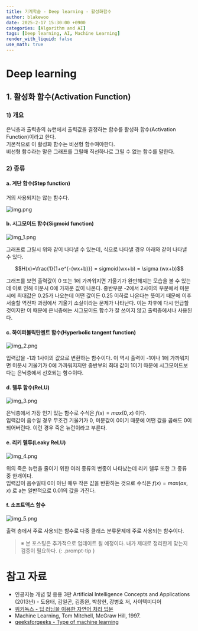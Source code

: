 ```yaml
---
title: 기계학습 - Deep learning - 활성화함수
author: blakewoo
date: 2025-2-17 15:30:00 +0900
categories: [Algorithm and AI]
tags: [Deep learning, AI, Machine Learning] 
render_with_liquid: false
use_math: true
---
```


# Deep learning
## 1. 활성화 함수(Activation Function)
### 1) 개요
은닉층과 출력층의 뉴런에서 출력값을 결정하는 함수를 활성화 함수(Activation Function)이라고 한다.   
기본적으로 이 활성화 함수는 비선형 함수여야한다.   
비선형 함수라는 말은 그래프를 그릴때 직선하나로 그릴 수 없는 함수를 말한다.

### 2) 종류
#### a. 계단 함수(Step function)
거의 사용되지는 않는 함수다.

![img.png](/assets/blog/algorithm/AI/deeplearning/활성화함수/img.png)

#### b. 시그모이드 함수(Sigmoid function)

![img_1.png](/assets/blog/algorithm/AI/deeplearning/활성화함수/img_1.png)

그래프로 그릴시 위와 같이 나타낼 수 있는데, 식으로 나타낼 경우 아래와 같이 나타낼 수 있다.

$$H(x)=\frac{1}{1+e^{-(wx+b)}} = sigmoid(wx+b) = \sigma (wx+b)$$

그래프를 보면 출력값이 0 또는 1에 가까워지면 기울기가 완만해지는 모습을 볼 수 있는데 이로 인해 미분시 0에 가까운 값이 나온다.
중반부분 -2에서 2사이의 부분에서 미분시에 최대값은 0.25가 나오는데 어떤 값이든 0.25 이하로 나온다는 뜻이기 때문에
이후 서술할 역전파 과정에서 기울기 소실이라는 문제가 나타난다.
이는 차후에 다시 언급할 것이지만 이 때문에 은닉층에는 시그모이드 함수가 잘 쓰이지 않고 출력층에서나 사용된다.

#### c. 하이퍼볼릭탄젠트 함수(Hyperbolic tangent function)

![img_2.png](/assets/blog/algorithm/AI/deeplearning/활성화함수/img_2.png)

입력값을 -1과 1사이의 값으로 변환하는 함수이다.
이 역시 출력이 -1이나 1에 가까워지면 미분시 기울기가 0에 가까워지지만 중반부의 최대 값이 1이기 때문에 시그모이드보다는 은닉층에서
선호되는 함수이다.

#### d. 렐루 함수(ReLU)

![img_3.png](/assets/blog/algorithm/AI/deeplearning/활성화함수/img_3.png)

은닉층에서 가장 인기 있는 함수로 수식은 $f(x)=max(0,x)$ 이다.   
입력값이 음수일 경우 무조건 기울기가 0, 미분값이 0이기 때문에 어떤 값을 곱해도 0이 되어버린다.
이런 경우 죽은 뉴런이라고 부른다.

#### e. 리키 렐루(Leaky ReLU)

![img_4.png](/assets/blog/algorithm/AI/deeplearning/활성화함수/img_4.png)

위의 죽은 뉴런을 줄이기 위한 여러 종류의 변종이 나타났는데 리키 렐루 또한 그 종류 중 한개이다.   
입력값이 음수일때 0이 아닌 매우 작은 값을 반환하는 것으로 수식은 $f(x) = max(ax,x)$ 로 a는 일반적으로 0.01의 값을 가진다.

#### f. 소프트맥스 함수

![img_5.png](/assets/blog/algorithm/AI/deeplearning/활성화함수/img_5.png)

출력 층에서 주로 사용되는 함수로 다중 클래스 분류문제에 주로 사용되는 함수이다.

> ※ 본 포스팅은 추가적으로 업데이트 될 예정이다. 내가 제대로 정리한게 맞는지 검증이 필요하다.
{: .prompt-tip }


# 참고 자료
- 인공지능 개념 및 응용 3판 Artificial Intelligence Concepts and Applications (2013년) - 도용태, 김일곤, 김종완, 박창현, 강병호 저,
  사이텍미디어
- [위키독스 - 딥 러닝을 이용한 자연어 처리 입문](https://wikidocs.net/book/2155)  
- Machine Learning, Tom Mitchell, McGraw Hill, 1997.
- [geeksforgeeks - Type of machine learning](https://www.geeksforgeeks.org/types-of-machine-learning/)
